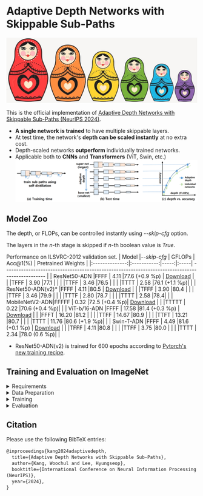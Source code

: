 # Adaptive Depth Networks with Skippable Sub-Paths


<img src="./figures/matryoshka.jpg" alt="drawing" width="640"/>

This is the official implementation of [Adaptive Depth Networks with Skippable Sub-Paths (NeurIPS 2024)](https://arxiv.org/abs/2312.16392). 

* **A single network is trained** to have multiple skippable layers.
* At test time, the network's **depth can be scaled instantly** at no extra cost.  
* Depth-scaled networks **outperform** individually trained networks.
* Applicable both to **CNNs** and **Transformers** (ViT, Swin, etc.)
![fig1-small](./figures/fig1-small.png)

## Model Zoo
The depth, or FLOPs, can be controlled instantly using *--skip-cfg* option.

The layers in the *n*-th stage is skipped if *n*-th boolean value is *True*. 

Performance on ILSVRC-2012 validation set.
| Model          |*--skip-cfg* | GFLOPs  | Acc@1(%) |  Pretrained Weights                                                   |
|:--------------:|:-----------:|-----:|:-----|  ----------------------------------------------------------------------------------------------- |
| ResNet50-ADN   |FFFF         | 4.11  |77.6 (+0.9 %p) |  [Download](https://drive.google.com/file/d/1thbJDkDYhhM7ZI3LY8d9dZ4TWSbYMT0b/view?usp=sharing)  |
|                |TFFF         | 3.90  |77.1 |                                                                                                  |
|                |TTFF         | 3.46  |76.5 |                                                                                                  |
|                |TTTT         | 2.58  |76.1 (+1.1 %p)|                                                                                                  |
| ResNet50-ADN(v2)*   |FFFF         | 4.11  |80.5 |  [Download](https://drive.google.com/file/d/15g7GNB9VkTARW-yqyiHOyglfeOaGf15p/view?usp=drive_link)  |
|                |TFFF         | 3.90  |80.4 |                                                                                                  |
|                |TTFF         | 3.46  |79.9 |                                                                                                  |
|                |TTTF         | 2.80  |78.7 |                                                                                                  |
|                |TTTT         | 2.58  |78.4|                                                                                                  |
| MobileNetV2-ADN|FFFFF        | 0.32  |72.5 (+0.4 %p)|  [Download](https://drive.google.com/file/d/1bft5SECYXOFjEhPSkAp2Z9d1U-7w2Mnz/view?usp=sharing) |
|                |TTTTT        | 0.22  |70.6 (+0.4 %p)|                                                                                                  |
| ViT-b/16-ADN   |FFFF         | 17.58 |81.4 (+0.3 %p) |  [Download](https://drive.google.com/file/d/1DlHNgjDCKJOWWFSuQIjClA5Ewbc6Jy3u/view?usp=sharing)  |
|                |FFFT         | 16.20 |81.2 |                                                                                                  |
|                |TTFF         | 14.67 |80.9 |                                                                                                  |
|                |TTFT         | 13.21 |80.7 |                                                                                                  |
|                |TTTT         | 11.76 |80.6 (+1.9 %p)|                                                                                                  |
| Swin-T-ADN     |FFFF         | 4.49  |81.6 (+0.1 %p) |  [Download](https://drive.google.com/file/d/10twk67rVBAoKFKZSkgsXEzx1RABX73kF/view?usp=sharing)  |
|                |TFFF         | 4.11  |80.8 |                                                                                                  |
|                |TTFF         | 3.75  |80.0 |                                                                                                  |
|                |TTTT         | 2.34  |78.0 (0.6 %p)|                                                                                                  |
* ResNet50-ADN(v2) is trained for 600 epochs according to [Pytorch's new training recipe](https://github.com/pytorch/vision/issues/3995#issuecomment-1013906621).
## Training and Evaluation on ImageNet
<details>
<summary>Requirements</summary>
 We conducted experiments under:
 <ul>
    <li>python 3.10</li>
    <li>pytorch 2.0, torchvision 0.15</li>
    <li>Cuda 12</li>
  </ul>
</details>
<details>
<summary>Data Preparation</summary>
Download ImageNet2012 train and val images from https://www.image-net.org.
 
We expect the directory structure to be the following:
```
path/to/imagenet2012/
  train/    # train images
  val/      # val images
```
</details>

<details>
<summary>Training</summary>

To train ResNet50-ADN on ILSVRC2012, run this command:
(Add '--fpn' to include intermediate features for self-distillation)

```
torchrun --nproc_per_node=4 train_adn.py --model resnet50 --batch-size 64 --lr-scheduler multisteplr --lr-multi-steps 60 100 140 --epochs 150 --norm-weight-decay 0 --bias-weight-decay 0 --subpath-temp 1.0 --output-dir <checkpoint directory> --data-path <ILSVRC2012 data path> 
```

To train ResNet50-ADN(v2) on ILSVRC2012, run this command:
(Add '--fpn' to include intermediate features for self-distillation)
torchrun --nproc_per_node=4 train_adn.py --model resnet50 --batch-size 256 --lr 0.5 --lr-scheduler cosineannealinglr --lr-warmup-epochs 5 --lr-warmup-method linear --auto-augment ta_wide --epochs 600 --random-erase 0.1 --weight-decay 0.00002 --norm-weight-decay 0.0 --mixup-alpha 0.2 --cutmix-alpha 1.0 --train-crop-size 176 --model-ema --val-resize-size 232 --ra-sampler --ra-reps=4 --bias-weight-decay 0 --amp --subpath-temp 1.0 --data-path <ILSVRC2012 data path>

To train Mobilenet-V2-ADN, run:

```train
torchrun --nproc_per_node=4 train_adn.py --model mobilenet_v2 --epochs 300 --lr 0.1 --wd 0.00001 --lr-scheduler multisteplr --lr-multi-steps 150 225 285 --batch-size 64 --norm-weight-decay 0 --bias-weight-decay 0 --subpath-temp 1.0 --output-dir <checkpoint directory> --data-path <ILSVRC2012 data path>
```

To train Swin-t-ADN, run:

```train
torchrun --nproc_per_node=4 train_adn.py --model swin_t --epochs 300 --batch-size 256 --opt adamw --lr 0.001 --weight-decay 0.05 --norm-weight-decay 0.0  --bias-weight-decay 0.0 --transformer-embedding-decay 0.0 --lr-scheduler cosineannealinglr --lr-min 0.00001 --lr-warmup-method linear  --lr-warmup-epochs 20 --lr-warmup-decay 0.01 --amp --label-smoothing 0.1 --mixup-alpha 0.8 --clip-grad-norm 5.0 --cutmix-alpha 1.0 --random-erase 0.25 --interpolation bicubic --auto-augment ta_wide --model-ema --ra-sampler --ra-reps 4  --val-resize-size 224 --subpath-temp 1.0 --output-dir <checkpoint directory> --data-path <ILSVRC2012 data path>
```

To train Vit-b-16-ADN, run:

```train
torchrun --nproc_per_node=4 train_adn.py --model vit_b_16 --epochs 300 --batch-size 256 --opt adamw --lr 0.00075 --wd 0.2 --lr-scheduler cosineannealinglr --lr-warmup-method linear --lr-warmup-epochs 30 --lr-warmup-decay 0.033 --amp --label-smoothing 0.11 --mixup-alpha 0.2 --auto-augment ra --clip-grad-norm 1 --ra-sampler --cutmix-alpha 1.0 --model-ema --subpath-temp 1.0 --output-dir <checkpoint directory> --data-path <ILSVRC2012 data path>
```
</details>

<details>
<summary>Evaluation</summary>

change *--skip-cfg* to select different sub-networks.

For example, use *'--skip-cfg True True True True'* to select the smallest sub-network.

To evaluate ResNet50-ADN, run:

```eval
python train_adn.py --model resnet50 --test-only --weights <weights file> --batch-size 256 --skip-cfg False False False False  --data-path <ILSVRC-2012 data path>
```

To evaluate ResNet50-ADN(v2), run:

```eval
 python train_adn.py --test-only --model resnet50 --batch-size 256 --val-resize-size 232 --weights <weights file> --skip-cfg True False False False --data-path <ILSVRC-2012 data path>
```


To evaluate MobileNetV2-ADN, run:

```eval
python train_adn.py --model mobilenet_v2 --test-only --weights <weights file> --batch-size 256 --skip-cfg False False False False False --data-path <ILSVRC-2012 data path>
```

To evaluate Swin-T-ADN, run:

```eval
python train_adn.py --model swin_t --test-only --weights <weights file> --batch-size 256 --skip-cfg False False False False --model-ema --interpolation bicubic --data-path <ILSVRC-2012 data path>
```

To evaluate Vit-b-16-ADN, run:

```eval
python train_adn.py --model vit_b_16 --test-only --weights <weights file> --batch-size 256 --skip-cfg False False False False --model-ema --data-path <ILSVRC-2012 data path>
```

</details>

## Citation

Please use the following BibTeX entries:

```
@inproceedings{kang2024adaptivedepth,
  title={Adaptive Depth Networks with Skippable Sub-Paths},
  author={Kang, Woochul and Lee, Hyungseop},
  booktitle={International Conference on Neural Information Processing (NeurIPS)},
  year={2024},
}
```
